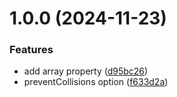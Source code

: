# 1.0.0 (2024-11-23)


### Features

* add array property ([d95bc26](https://github.com/eaterable/rowmap/commit/d95bc261a3ff7864a6bb095a44f331d56b01c3e8))
* preventCollisions option ([f633d2a](https://github.com/eaterable/rowmap/commit/f633d2a210f12932ee94472416715cebc580b721))
